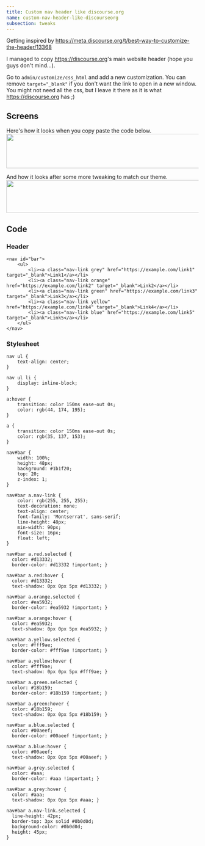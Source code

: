 ```yaml
---
title: Custom nav header like discourse.org
name: custom-nav-header-like-discourseorg
subsection: tweaks
---
```


Getting inspired by
<https://meta.discourse.org/t/best-way-to-customize-the-header/13368>

I managed to copy <https://discourse.org>'s main website header (hope you guys don't mind...).

Go to `admin/customize/css_html` and add a new customization. You can remove `target="_blank"` if you don't want the link to open in a new window. You might not need all the css, but I leave it there as it is what <https://discourse.org> has ;)

## Screens

Here's how it looks when you copy paste the code below.
<img src="/uploads/default/35641/253f6fb1b3a53200.png" width="690" height="90">

And how it looks after some more tweaking to match our theme.
<img src="/uploads/default/35642/21b4065e574b232a.png" width="690" height="86">

## Code

### Header

```
<nav id="bar">
    <ul>
        <li><a class="nav-link grey" href="https://example.com/link1" target="_blank">Link1</a></li>
        <li><a class="nav-link orange" href="https://example.com/link2" target="_blank">Link2</a></li>
        <li><a class="nav-link green" href="https://example.com/link3" target="_blank">Link3</a></li>
        <li><a class="nav-link yellow" href="https://example.com/link4" target="_blank">Link4</a></li>
        <li><a class="nav-link blue" href="https://example.com/link5" target="_blank">Link5</a></li>
    </ul>
</nav>
```

### Stylesheet

```
nav ul {
    text-align: center;
}

nav ul li {
    display: inline-block;
}

a:hover {
    transition: color 150ms ease-out 0s;
    color: rgb(44, 174, 195);
}

a {
    transition: color 150ms ease-out 0s;
    color: rgb(35, 137, 153);
}

nav#bar {
    width: 100%;
    height: 48px;
    background: #1b1f20;
    top: 20;
    z-index: 1;
}

nav#bar a.nav-link {
    color: rgb(255, 255, 255);
    text-decoration: none;
    text-align: center;
    font-family: 'Montserrat', sans-serif;
    line-height: 48px;
    min-width: 90px;
    font-size: 16px;
    float: left;
}

nav#bar a.red.selected {
  color: #d13332;
  border-color: #d13332 !important; }

nav#bar a.red:hover {
  color: #d13332;
  text-shadow: 0px 0px 5px #d13332; }

nav#bar a.orange.selected {
  color: #ea5932;
  border-color: #ea5932 !important; }

nav#bar a.orange:hover {
  color: #ea5932;
  text-shadow: 0px 0px 5px #ea5932; }

nav#bar a.yellow.selected {
  color: #fff9ae;
  border-color: #fff9ae !important; }

nav#bar a.yellow:hover {
  color: #fff9ae;
  text-shadow: 0px 0px 5px #fff9ae; }

nav#bar a.green.selected {
  color: #18b159;
  border-color: #18b159 !important; }

nav#bar a.green:hover {
  color: #18b159;
  text-shadow: 0px 0px 5px #18b159; }

nav#bar a.blue.selected {
  color: #00aeef;
  border-color: #00aeef !important; }

nav#bar a.blue:hover {
  color: #00aeef;
  text-shadow: 0px 0px 5px #00aeef; }

nav#bar a.grey.selected {
  color: #aaa;
  border-color: #aaa !important; }

nav#bar a.grey:hover {
  color: #aaa;
  text-shadow: 0px 0px 5px #aaa; }

nav#bar a.nav-link.selected {
  line-height: 42px;
  border-top: 3px solid #0b0d0d;
  background-color: #0b0d0d;
  height: 45px;
}
```
